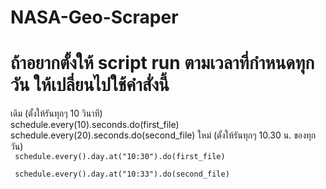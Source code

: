 # NASA-Geo-Scraper

# ถ้าอยากตั้งให้ script run ตามเวลาที่กำหนดทุกวัน ให้เปลี่ยนไปใช้คำสั่งนี้

เดิม (ตั้งให้รันทุกๆ 10 วินาที)
<br>
</code>
schedule.every(10).seconds.do(first_file)
<br>
schedule.every(20).seconds.do(second_file)
</code>
ใหม่ (ตั้งให้รันทุกๆ 10.30 น. ของทุกวัน)
<br>
<code>
schedule.every().day.at("10:30").do(first_file)
  <br>
schedule.every().day.at("10:33").do(second_file)
  </code>
